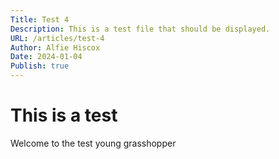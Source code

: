 ```yaml
---
Title: Test 4
Description: This is a test file that should be displayed.
URL: /articles/test-4
Author: Alfie Hiscox
Date: 2024-01-04
Publish: true
---
```


# This is a test

Welcome to the test young grasshopper
